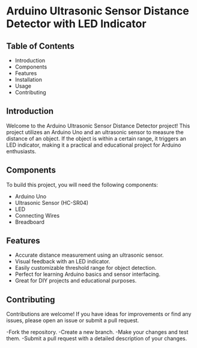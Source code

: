# Arduino Ultrasonic Sensor Distance Detector with LED Indicator

## Table of Contents

- Introduction
- Components
- Features
- Installation
- Usage
- Contributing

## Introduction

Welcome to the Arduino Ultrasonic Sensor Distance Detector project! This project utilizes an Arduino Uno and an ultrasonic sensor to measure the distance of an object. If the object is within a certain range, it triggers an LED indicator, making it a practical and educational project for Arduino enthusiasts.

## Components

To build this project, you will need the following components:

- Arduino Uno
- Ultrasonic Sensor (HC-SR04)
- LED
- Connecting Wires
- Breadboard

## Features

- Accurate distance measurement using an ultrasonic sensor.
- Visual feedback with an LED indicator.
- Easily customizable threshold range for object detection.
- Perfect for learning Arduino basics and sensor interfacing.
- Great for DIY projects and educational purposes.

## Contributing

Contributions are welcome! If you have ideas for improvements or find any issues, please open an issue or submit a pull request.

-Fork the repository.
-Create a new branch.
-Make your changes and test them.
-Submit a pull request with a detailed description of your changes.
